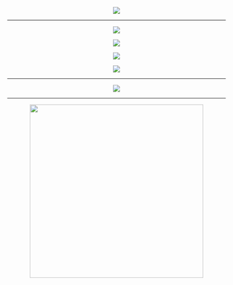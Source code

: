 <p align="center">
  <img src="https://readme-typing-svg.herokuapp.com?font=Fira+Code&duration=3000&pause=1000&color=00F7FF&center=true&vCenter=true&multiline=true&width=600&lines=Javixst32;Desarrollador+Backend;Linux+user+%7C+Flipper+Zero+lover;Python+%7C+Django+%7C+PostgreSQL" />
</p>

---

<p align="center">
  <img src="https://github-profile-trophy.vercel.app/?username=Javixst32&theme=onedark&row=1&column=6" />
</p>

<p align="center">
  <img src="https://github-readme-stats.vercel.app/api?username=Javixst32&show_icons=true&theme=radical&hide_title=true&hide_rank=false&count_private=true" />
</p>

<p align="center">
  <img src="https://github-readme-streak-stats.herokuapp.com?user=Javixst32&theme=radical&hide_border=true" />
</p>

<p align="center">
  <img src="https://github-readme-stats.vercel.app/api/top-langs/?username=Javixst32&layout=compact&theme=radical" />
</p>

---

<p align="center">
  <img src="https://activity-graph.herokuapp.com/graph?username=Javixst32&theme=react-dark&hide_border=true" />
</p>

---

<p align="center">
  <img src="https://media.giphy.com/media/qgQUggAC3Pfv687qPC/giphy.gif" width="400"/>
</p>

